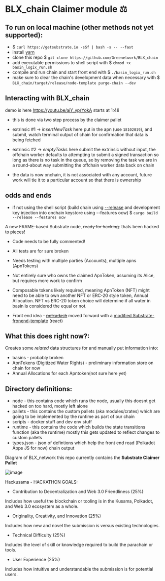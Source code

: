 # BLX_chain Claimer module ⚖️

## To run on local machine (other methods not yet supported):
- $ `curl https://getsubstrate.io -sSf | bash -s -- --fast`
- install [yarn](https://yarnpkg.com/getting-started)
- clone this repo $ `git clone https://github.com/Greenetwork/BLX_chain`
- add executable permissions to shell script with $ `chmod +x basin_logix_run.sh`
- compile and run chain and start front end with $ `./basin_logix_run.sh`
- make sure to clear the chain's development data when necessary with $ `BLX_chain/target/release/node-template purge-chain --dev`

## Interacting with BLX_chain
demo is here https://youtu.be/aiY_yprYokA starts at 1:48
- this is done via two step process by the claimer pallet 
- extrinsic #1 -> _insertNewTask_ here put in the apn (use `18102019`), and submit, watch terminal output of chain for confirmation that data is being fetched
- extrinsic #2 -> _emptyTasks_ here submit the extrinsic without input, the offchain worker defaults to attempting to submit a signed transaction so long as there is no task in the queue, so by removing the task we are in a round-about way submitting the offchain worker data back on chain

- the data is now onchain, it is not associated with any account, future work will tie it to a particular account so that there is ownership

## odds and ends
- if not using the shell script (build chain using [--release](https://doc.rust-lang.org/book/ch01-03-hello-cargo.html?highlight=--release#building-for-release) and development key injection into onchain keystore using --features ocw) $ `cargo build --release --features ocw`


A new FRAME-based Substrate node, ~~ready for hacking.~~ thats been hacked to pieces!

*  Code needs to be fully commented!  

*  All tests are for sure broken  

*  Needs testing with multiple parties (Accounts), multiple apns (ApnTokens)

*  Not entirely sure who owns the claimed ApnToken, assuming its Alice, but requires more work to confirm

*  Composable tokens likely required, meaning ApnToken (NFT) might need to be able to own another NFT or ERC-20 style token, Annual Allocation. NFT vs ERC-20 token choice will determine if all water in basin is considered the equal or not. 

* Front end idea - ~~[polkadash](https://dotleap.com/polkadash-a-vuejs-dashboard-starter-kit-for-your-substrate-chain/)~~ moved forward with a [modified Substrate-fronend-template](https://github.com/Greenetwork/BLX_frontend) (react)
  
## What this does right now?:

Creates some *related* data structures for and manually put information into:
* basins - probably broken
* ApnTokens (Digitized Water Rights) - preliminary information store on chain for now
* Annual Allocations for each Apntoken(not sure here yet)

## Directory definitions:
* node - this contains code which runs the node, usually this doesnt get hacked on too hard, mostly left alone
* pallets - this contains the custom pallets (aka modules/crates) which are going to be implemented by the runtime as part of our chain
* scripts - docker stuff and dev env stuff
* runtime - this contains the code which builds the state transitions function (aka the runtime) mostly this gets updated to reflect changes to custom pallets
* types.json - json of defintions which help the front end read (Polkadot Apps JS for now) chain output

Diagram of BLX_network this repo currently contains the __Substrate Claimer Pallet__  

![image](https://drive.google.com/uc?export=view&id=1F6F5cAr8El8iRzhxb95JW2UIjEAhxsSu)

Hackusama - HACKATHON GOALS:
* Contribution to Decentralization and Web 3.0 Friendliness (25%)
 
 Includes how useful the blockchain or tooling is in the Kusama, Polkadot, and Web 3.0 ecosystem as a whole.

* Originality, Creativity, and Innovation (25%)

Includes how new and novel the submission is versus existing technologies.

* Technical Difficulty (25%)

Includes the level of skill or knowledge required to build the parachain or tools.

* User Experience (25%)

Includes how intuitive and understandable the submission is for potential users.